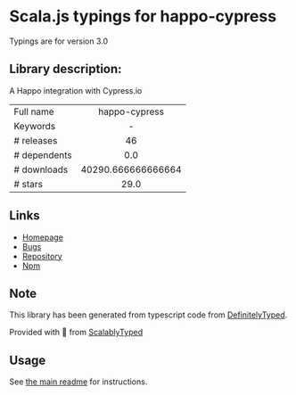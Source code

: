 
# Scala.js typings for happo-cypress

Typings are for version 3.0

## Library description:
A Happo integration with Cypress.io

|                    |                 |
| ------------------ | :-------------: |
| Full name          | happo-cypress |
| Keywords           | - |
| # releases         | 46 |
| # dependents       | 0.0 |
| # downloads        | 40290.666666666664 |
| # stars            | 29.0 |

## Links
- [Homepage](https://github.com/happo/happo-cypress#readme)
- [Bugs](https://github.com/happo/happo-cypress/issues)
- [Repository](https://github.com/happo/happo-cypress)
- [Npm](https://www.npmjs.com/package/happo-cypress)
    


## Note
This library has been generated from typescript code from [DefinitelyTyped](https://definitelytyped.org).

Provided with :purple_heart: from [ScalablyTyped](https://github.com/oyvindberg/ScalablyTyped)

## Usage
See [the main readme](../../readme.md) for instructions.


